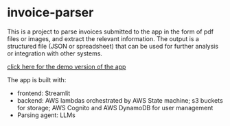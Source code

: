 # invoice-parser

This is a project to parse invoices submitted to the app in the form of pdf files or images, and extract the relevant information. The output is a structured file (JSON or spreadsheet) that can be used for further analysis or integration with other systems.

[click here for the demo version of the app](https://pdf-invoice-pars.streamlit.app/)  

The app  is built with:  
* frontend: Streamlit 
* backend: AWS lambdas orchestrated by AWS State machine; s3 buckets for storage; AWS Cognito and AWS DynamoDB for user management
* Parsing agent: LLMs
